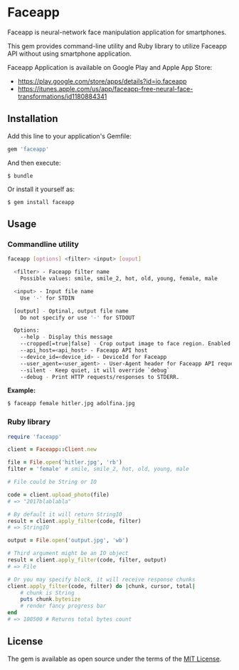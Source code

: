 # Faceapp

Faceapp is neural-network face manipulation application for smartphones.

This gem provides command-line utility and Ruby library to utilize Faceapp API without using smartphone application.

Faceapp Application is available on Google Play and Apple App Store:

* https://play.google.com/store/apps/details?id=io.faceapp
* https://itunes.apple.com/us/app/faceapp-free-neural-face-transformations/id1180884341

## Installation

Add this line to your application's Gemfile:

```ruby
gem 'faceapp'
```

And then execute:

    $ bundle

Or install it yourself as:

    $ gem install faceapp

## Usage

### Commandline utility

```bash
faceapp [options] <filter> <input> [ouput]

  <filter> - Faceapp filter name
    Possible values: smile, smile_2, hot, old, young, female, male

  <input> - Input file name
    Use '-' for STDIN

  [output] - Optinal, output file name
    Do not specify or use '-' for STDOUT

  Options:
    --help - Display this message
    --cropped[=true|false] - Crop output image to face region. Enabled by default.
    --api_host=<api_host> - Faceapp API host
    --device_id=<device_id> - DeviceId for Faceapp
    --user_agent=<user_agent> - User-Agent header for Faceapp API requests
    --silent - Keep quiet, it will override `debug`
    --debug - Print HTTP requests/responses to STDERR.
```

**Example:**

```bash
$ faceapp female hitler.jpg adolfina.jpg
```

### Ruby library

```ruby
require 'faceapp'

client = Faceapp::Client.new

file = File.open('hitler.jpg', 'rb')
filter = 'female' # smile, smile_2, hot, old, young, male

# File could be String or IO

code = client.upload_photo(file)
# => "2017blablabla"

# By default it will return StringIO
result = client.apply_filter(code, filter)
# => StringIO

output = File.open('output.jpg', 'wb')

# Third argument might be an IO object
result = client.apply_filter(code, filter, output)
# => File

# Or you may specify block, it will receive response chunks
client.apply_filter(code, filter) do |chunk, cursor, total|
    # chunk is String
    puts chunk.bytesize
    # render fancy progress bar
end
# => 100500 # Returns total bytes count

```

## License

The gem is available as open source under the terms of the [MIT License](http://opensource.org/licenses/MIT).

